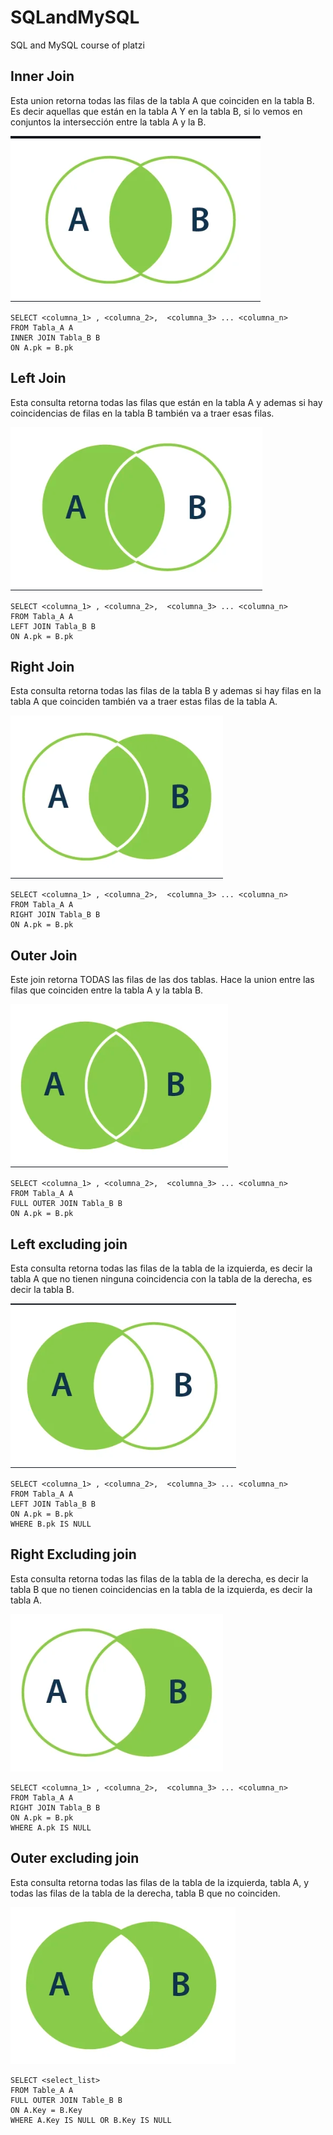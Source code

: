 # SQLandMySQL
SQL and MySQL course of platzi


## Inner Join
Esta union retorna todas las filas de la tabla A que coinciden en la tabla B. Es decir aquellas que están en la tabla A Y en la tabla B, si lo vemos en conjuntos la intersección entre la tabla A y la B.

![Alt text](image.png)

```
SELECT <columna_1> , <columna_2>,  <columna_3> ... <columna_n> 
FROM Tabla_A A
INNER JOIN Tabla_B B
ON A.pk = B.pk
```

## Left Join
Esta consulta retorna todas las filas que están en la tabla A y ademas si hay coincidencias de filas en la tabla B también va a traer esas filas.

![Alt text](image-1.png)

```
SELECT <columna_1> , <columna_2>,  <columna_3> ... <columna_n> 
FROM Tabla_A A
LEFT JOIN Tabla_B B
ON A.pk = B.pk
```

## Right Join
Esta consulta retorna todas las filas de la tabla B y ademas si hay filas en la tabla A que coinciden también va a traer estas filas de la tabla A.

![Alt text](image-2.png)

```
SELECT <columna_1> , <columna_2>,  <columna_3> ... <columna_n>
FROM Tabla_A A
RIGHT JOIN Tabla_B B
ON A.pk = B.pk
```

## Outer Join
Este join retorna TODAS las filas de las dos tablas. Hace la union entre las filas que coinciden entre la tabla A y la tabla B.

![Alt text](image-3.png)

```
SELECT <columna_1> , <columna_2>,  <columna_3> ... <columna_n>
FROM Tabla_A A
FULL OUTER JOIN Tabla_B B
ON A.pk = B.pk
```

## Left excluding join
Esta consulta retorna todas las filas de la tabla de la izquierda, es decir la tabla A que no tienen ninguna coincidencia con la tabla de la derecha, es decir la tabla B.

![Alt text](image-4.png)

```
SELECT <columna_1> , <columna_2>,  <columna_3> ... <columna_n>
FROM Tabla_A A
LEFT JOIN Tabla_B B
ON A.pk = B.pk
WHERE B.pk IS NULL
```

## Right Excluding join
Esta consulta retorna todas las filas de la tabla de la derecha, es decir la tabla B que no tienen coincidencias en la tabla de la izquierda, es decir la tabla A.

![Alt text](image-5.png)

```
SELECT <columna_1> , <columna_2>,  <columna_3> ... <columna_n>
FROM Tabla_A A
RIGHT JOIN Tabla_B B
ON A.pk = B.pk
WHERE A.pk IS NULL
```

## Outer excluding join
Esta consulta retorna todas las filas de la tabla de la izquierda, tabla A, y todas las filas de la tabla de la derecha, tabla B que no coinciden.

![Alt text](image-6.png)

```
SELECT <select_list>
FROM Table_A A
FULL OUTER JOIN Table_B B
ON A.Key = B.Key
WHERE A.Key IS NULL OR B.Key IS NULL
```